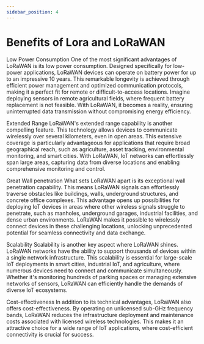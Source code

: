 ```yaml
---
sidebar_position: 4
---
```


# Benefits of Lora and LoRaWAN

Low Power Consumption
One of the most significant advantages of LoRaWAN is its low power consumption. Designed specifically for low-power applications, LoRaWAN devices can operate on battery power for up to an impressive 10 years. This remarkable longevity is achieved through efficient power management and optimized communication protocols, making it a perfect fit for remote or difficult-to-access locations. Imagine deploying sensors in remote agricultural fields, where frequent battery replacement is not feasible. With LoRaWAN, it becomes a reality, ensuring uninterrupted data transmission without compromising energy efficiency.

Extended Range
LoRaWAN's extended range capability is another compelling feature. This technology allows devices to communicate wirelessly over several kilometers, even in open areas. This extensive coverage is particularly advantageous for applications that require broad geographical reach, such as agriculture, asset tracking, environmental monitoring, and smart cities. With LoRaWAN, IoT networks can effortlessly span large areas, capturing data from diverse locations and enabling comprehensive monitoring and control.

Great Wall penetration
What sets LoRaWAN apart is its exceptional wall penetration capability. This means LoRaWAN signals can effortlessly traverse obstacles like buildings, walls, underground structures, and concrete office complexes. This advantage opens up possibilities for deploying IoT devices in areas where other wireless signals struggle to penetrate, such as manholes, underground garages, industrial facilities, and dense urban environments. LoRaWAN makes it possible to wirelessly connect devices in these challenging locations, unlocking unprecedented potential for seamless connectivity and data exchange.

Scalability
Scalability is another key aspect where LoRaWAN shines. LoRaWAN networks have the ability to support thousands of devices within a single network infrastructure. This scalability is essential for large-scale IoT deployments in smart cities, industrial IoT, and agriculture, where numerous devices need to connect and communicate simultaneously. Whether it's monitoring hundreds of parking spaces or managing extensive networks of sensors, LoRaWAN can efficiently handle the demands of diverse IoT ecosystems.

Cost-effectiveness
In addition to its technical advantages, LoRaWAN also offers cost-effectiveness. By operating on unlicensed sub-GHz frequency bands, LoRaWAN reduces the infrastructure deployment and maintenance costs associated with licensed wireless technologies. This makes it an attractive choice for a wide range of IoT applications, where cost-efficient connectivity is crucial for success.
